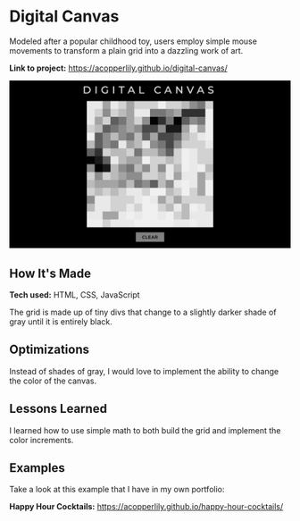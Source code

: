 # Digital Canvas
Modeled after a popular childhood toy, users employ simple mouse movements to transform a plain grid into a dazzling work of art.

**Link to project:** https://acopperlily.github.io/digital-canvas/

![alt text](https://github.com/acopperlily/digital-canvas/blob/main/preview.png?raw=true)

## How It's Made

**Tech used:** HTML, CSS, JavaScript

The grid is made up of tiny divs that change to a slightly darker shade of gray until it is entirely black.

## Optimizations

Instead of shades of gray, I would love to implement the ability to change the color of the canvas.

## Lessons Learned

I learned how to use simple math to both build the grid and implement the color increments.

## Examples
Take a look at this example that I have in my own portfolio:

**Happy Hour Cocktails:** https://acopperlily.github.io/happy-hour-cocktails/
